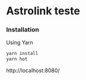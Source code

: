 # Astrolink teste

### Installation

Using Yarn

```sh
yarn install
yarn hot
```

http://localhost:8080/
